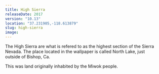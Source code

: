 ```yaml
---
title: High Sierra
releaseDate: 2017
version: "10.13"
location: "37.231905,-118.613879"
slug: high-sierra
image:
---
```

The High Sierra are what is refered to as the highest section of the Sierra Nevada. The place located in the wallpaper is called North Lake, just outside of Bishop, Ca.

This was land originally inhabited by the Miwok people.